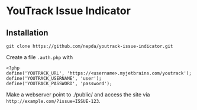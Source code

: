 YouTrack Issue Indicator
========================

Installation
------------

`git clone https://github.com/nepda/youtrack-issue-indicator.git`

Create a file `.auth.php` with

    <?php
    define('YOUTRACK_URL', 'https://<username>.myjetbrains.com/youtrack');
    define('YOUTRACK_USERNAME', 'user');
    define('YOUTRACK_PASSWORD', 'password');

Make a webserver point to ./public/ and access the site via `http://example.com/?issue=ISSUE-123`.
